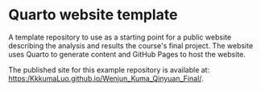 # Quarto website template

A template repository to use as a starting point for a public website describing
the analysis and results the course's final project. The website uses
Quarto to generate content and GitHub Pages to host the website.

The published site for this example repository is available at: [https:/KkkumaLuo.github.io/Wenjun_Kuma_Qinyuan_Final/](https://KkkumaLuo.github.io/Wenjun_Kuma_Qinyuan_Final/).

